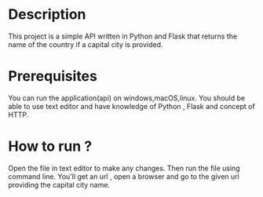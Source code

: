 # Description

This project is a simple API written in Python and Flask that returns the name of the country if a capital city is provided.


# Prerequisites

You can run the application(api) on windows,macOS,linux.
You should be able to use text editor and have knowledge of Python , Flask and concept of HTTP.

# How to run ?

Open the file in text editor to make any changes.
Then run the file using command line.
You'll get an url , open a browser and go to the given url providing the capital city name.
